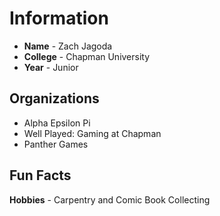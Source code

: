 # Information
- **Name** - Zach Jagoda
- **College** - Chapman University
- **Year** - Junior

## Organizations
- Alpha Epsilon Pi
- Well Played: Gaming at Chapman
- Panther Games

## Fun Facts
**Hobbies** - Carpentry and Comic Book Collecting


